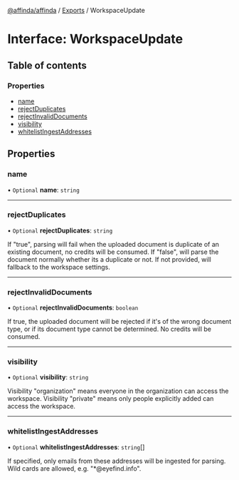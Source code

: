 [@affinda/affinda](../README.md) / [Exports](../modules.md) / WorkspaceUpdate

# Interface: WorkspaceUpdate

## Table of contents

### Properties

- [name](WorkspaceUpdate.md#name)
- [rejectDuplicates](WorkspaceUpdate.md#rejectduplicates)
- [rejectInvalidDocuments](WorkspaceUpdate.md#rejectinvaliddocuments)
- [visibility](WorkspaceUpdate.md#visibility)
- [whitelistIngestAddresses](WorkspaceUpdate.md#whitelistingestaddresses)

## Properties

### name

• `Optional` **name**: `string`

___

### rejectDuplicates

• `Optional` **rejectDuplicates**: `string`

If "true", parsing will fail when the uploaded document is duplicate of an existing document, no credits will be consumed. If "false", will parse the document normally whether its a duplicate or not. If not provided, will fallback to the workspace settings.

___

### rejectInvalidDocuments

• `Optional` **rejectInvalidDocuments**: `boolean`

If true, the uploaded document will be rejected if it's of the wrong document type, or if its document type cannot be determined. No credits will be consumed.

___

### visibility

• `Optional` **visibility**: `string`

Visibility "organization" means everyone in the organization can access the workspace. Visibility "private" means only people explicitly added can access the workspace.

___

### whitelistIngestAddresses

• `Optional` **whitelistIngestAddresses**: `string`[]

If specified, only emails from these addresses will be ingested for parsing. Wild cards are allowed, e.g. "*@eyefind.info".
